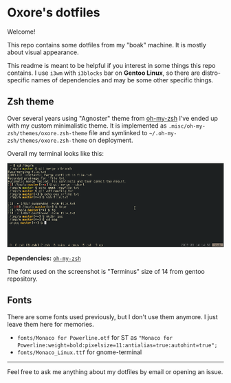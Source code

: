 # Oxore's dotfiles

Welcome!

This repo contains some dotfiles from my "boak" machine. It is mostly about visual appearance.

This readme is meant to be helpful if you interest in some things this repo contains.
I use `i3wm` with `i3blocks` bar on **Gentoo Linux**, so there are distro-specific names of dependencies and may be some other specific things.

## Zsh theme

Over several years using "Agnoster" theme from [oh-my-zsh](https://github.com/robbyrussell/oh-my-zsh) I've ended up with my custom minimalistic theme. It is implemented as `.misc/oh-my-zsh/themes/oxore.zsh-theme` file and symlinked to `~/.oh-my-zsh/themes/oxore.zsh-theme` on deployment.

Overall my terminal looks like this:

![terminal](.misc/screenshots/2023-03-14_14:50:35_950x370.png "Teminal look screenshot")

**Dependencies:**
[`oh-my-zsh`](https://github.com/robbyrussell/oh-my-zsh)

The font used on the screenshot is "Terminus" size of 14 from gentoo repository.

## Fonts

There are some fonts used previously, but I don't use them anymore.
I just leave them here for memories.

- `fonts/Monaco for Powerline.otf` for ST as `"Monaco for Powerline:weight=bold:pixelsize=11:antialias=true:autohint=true";`
- `fonts/Monaco_Linux.ttf` for gnome-terminal

___

Feel free to ask me anything about my dotfiles by email or opening an issue.
